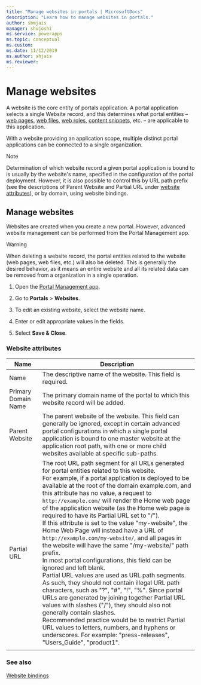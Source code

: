 ```yaml
---
title: "Manage websites in portals | MicrosoftDocs"
description: "Learn how to manage websites in portals."
author: sbmjais
manager: shujoshi
ms.service: powerapps
ms.topic: conceptual
ms.custom: 
ms.date: 11/12/2019
ms.author: shjais
ms.reviewer:
---
```


# Manage websites

A website is the core entity of portals application. A portal application selects a single Website record, and this determines what portal entities – [web pages](web-page.md), [web files](web-files.md), [web roles](create-web-roles.md), [content snippets](customize-content-snippets.md), etc. – are applicable to this application.

With a website providing an application scope, multiple distinct portal applications can be connected to a single organization.

> [!NOTE]
> Determination of which website record a given portal application is bound to is usually by the website's name, specified in the configuration of the portal deployment.
However, it is also possible to control this by URL path prefix (see the descriptions of Parent Website and Partial URL under [website attributes](#website-attributes)), or by domain, using website bindings.

## Manage websites

Websites are created when you create a new portal. However, advanced website management can be performed from the Portal Management app. 

> [!WARNING]
> When deleting a website record, the portal entities related to the website (web pages, web files, etc.) will also be deleted. This is generally the desired behavior, as it means an entire website and all its related data can be removed from a organization in a single operation.

1. Open the [Portal Management app](configure-portal.md).

2. Go to **Portals** > **Websites**.

3. To edit an existing website, select the website name.

4. Enter or edit appropriate values in the fields.

5. Select **Save & Close**.

### Website attributes

|Name|Description|
|-----|----------|
|Name|The descriptive name of the website. This field is required.|
|Primary Domain Name|The primary domain name of the portal to which this website record will be added.|
|Parent Website|The parent website of the website. This field can generally be ignored, except in certain advanced portal configurations in which a single portal application is bound to one master website at the application root path, with one or more child websites available at specific sub-paths.|
|Partial URL|The root URL path segment for all URLs generated for portal entities related to this website.<br>For example, if a portal application is deployed to be available at the root of the domain example.com, and this attribute has no value, a request to `http://example.com/` will render the Home web page of the application website (as the Home web page is required to have its Partial URL set to "/").<br>If this attribute is set to the value "my-website", the Home Web Page will instead have a URL of `http://example.com/my-website/`, and all pages in the website will have the same "/my-website/" path prefix.<br>In most portal configurations, this field can be ignored and left blank.<br>Partial URL values are used as URL path segments. As such, they should not contain illegal URL path characters, such as "?", "#", "!", "%". Since portal URLs are generated by joining together Partial URL values with slashes ("/"), they should also not generally contain slashes.<br>Recommended practice would be to restrict Partial URL values to letters, numbers, and hyphens or underscores. For example: "press-releases", "Users_Guide", "product1".|
|||

### See also
[Website bindings](website-bindings.md)
